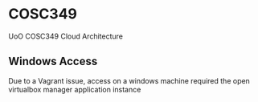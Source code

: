 # COSC349
UoO COSC349 Cloud Architecture

## Windows Access
Due to a Vagrant issue, access on a windows machine required the open virtualbox manager application instance
